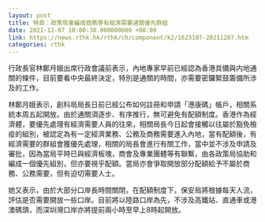 ```yaml
---
layout: post
title: 特首：政策局會編成商務等有經濟需要通關優先群組
date: 2021-12-07 10:00:38.000000000 +08:00
link: https://news.rthk.hk/rthk/ch/component/k2/1623107-20211207.htm
categories: rthk
---
```


行政長官林鄭月娥出席行政會議前表示，內地專家早前已經認為香港具備與内地通關的條件，目前要看中央最終決定，特別是通關的時間，亦需要密鑼緊鼓籌備所涉及的工作。

林鄭月娥表示，創科局局長日前已經公布如何註冊和申請「港康碼」帳戶，相關系統本周五起開放。由於通關須逐步、有序推行，無可避免有配額制度。香港作為經濟體，要優先處理有經濟需要人員的往來，相關局長今日起會接觸以往屬於豁免檢疫的組別，被認定為有一定經濟業務、公務及商務需要進入內地，當有配額後，有經濟需要的群組會獲優先處理，相關的局長會進行有關工作，當中並不涉及申請及審批，因為當局平時已與經濟板塊，商會及專業團體等有聯繫，由各政策局協助和編成一個優先組別，但亦要視乎配額。當局亦會爭取開放部分配額給予不屬於商務、公務需要，但有迫切需要人士。

她又表示，由於大部分口岸長時間關閉，在配額制度下，保安局將根據每天人流，評估是否需要開放一些口岸。目前將以陸路口岸為先，不涉及高鐵站、直通車或港澳碼頭，而深圳灣口岸亦將提前兩小時至早上8時起開放。
